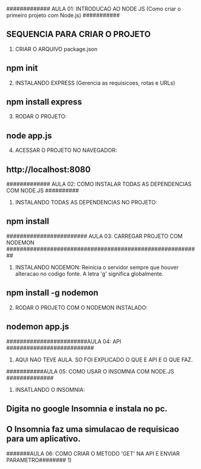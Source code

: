 ############# AULA 01: INTRODUCAO AO NODE JS (Como criar o primeiro projeto com Node.js) ###########

## SEQUENCIA PARA CRIAR O PROJETO

1) CRIAR O ARQUIVO package.json
## npm init

2) INSTALANDO EXPRESS (Gerencia as requisicoes, rotas e URLs)
## npm install express

3) RODAR O PROJETO:
## node app.js

4) ACESSAR O PROJETO NO NAVEGADOR:
## http://localhost:8080


############# AULA 02: COMO INSTALAR TODAS AS DEPENDENCIAS COM NODE.JS ##########
1) INSTALANDO TODAS AS DEPENDENCIAS NO PROJETO:
## npm install

######################## AULA 03: CARREGAR PROJETO COM NODEMON ##########################################################
1) INSTALANDO NODEMON: Reinicia o servidor sempre que houver alteracao no codigo fonte. A letra 'g' significa globalmente.
## npm install -g nodemon

2) RODAR O PROJETO COM O NODEMON INSTALADO:
## nodemon app.js

########################AULA 04: API ##########################
1) AQUI NAO TEVE AULA. SO FOI EXPLICADO O QUE E API E O QUE FAZ.

###########AULA 05: COMO USAR O INSOMNIA COM NODE.JS ##############
1) INSATLANDO O INSOMNIA:
## Digita no google Insomnia e instala no pc.
## O Insomnia faz uma simulacao de requisicao para um aplicativo.

#######AULA 06: COMO CRIAR O METODO 'GET' NA API E ENVIAR PARAMETRO########
1) 
